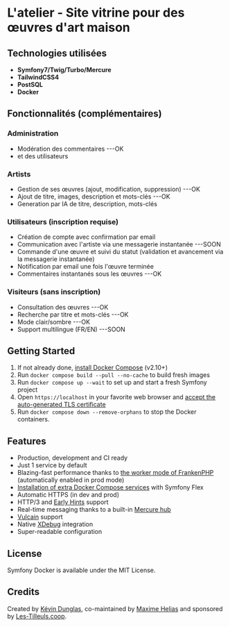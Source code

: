 # L'atelier - Site vitrine pour des œuvres d'art maison

## Technologies utilisées
- **Symfony7/Twig/Turbo/Mercure**
- **TailwindCSS4**
- **PostSQL**
- **Docker**

## Fonctionnalités (complémentaires)

### Administration
- Modération des commentaires ---OK
- et des utilisateurs

### Artists
- Gestion de ses œuvres (ajout, modification, suppression) ---OK
- Ajout de titre, images, description et mots-clés ---OK
- Generation par IA de titre, description, mots-clés

### Utilisateurs (inscription requise)
- Création de compte avec confirmation par email
- Communication avec l'artiste via une messagerie instantanée ---SOON
- Commande d'une œuvre et suivi du statut (validation et avancement via la messagerie instantanée)
- Notification par email une fois l'œuvre terminée
- Commentaires instantanés sous les œuvres ---OK

### Visiteurs (sans inscription)
- Consultation des œuvres ---OK
- Recherche par titre et mots-clés ---OK
- Mode clair/sombre ---OK
- Support multilingue (FR/EN) ---SOON

## Getting Started

1. If not already done, [install Docker Compose](https://docs.docker.com/compose/install/) (v2.10+)
2. Run `docker compose build --pull --no-cache` to build fresh images
3. Run `docker compose up --wait` to set up and start a fresh Symfony project
4. Open `https://localhost` in your favorite web browser and [accept the auto-generated TLS certificate](https://stackoverflow.com/a/15076602/1352334)
5. Run `docker compose down --remove-orphans` to stop the Docker containers.

## Features

* Production, development and CI ready
* Just 1 service by default
* Blazing-fast performance thanks to [the worker mode of FrankenPHP](https://github.com/dunglas/frankenphp/blob/main/docs/worker.md) (automatically enabled in prod mode)
* [Installation of extra Docker Compose services](docs/extra-services.md) with Symfony Flex
* Automatic HTTPS (in dev and prod)
* HTTP/3 and [Early Hints](https://symfony.com/blog/new-in-symfony-6-3-early-hints) support
* Real-time messaging thanks to a built-in [Mercure hub](https://symfony.com/doc/current/mercure.html)
* [Vulcain](https://vulcain.rocks) support
* Native [XDebug](docs/xdebug.md) integration
* Super-readable configuration

## License

Symfony Docker is available under the MIT License.

## Credits

Created by [Kévin Dunglas](https://dunglas.dev), co-maintained by [Maxime Helias](https://twitter.com/maxhelias) and sponsored by [Les-Tilleuls.coop](https://les-tilleuls.coop).
